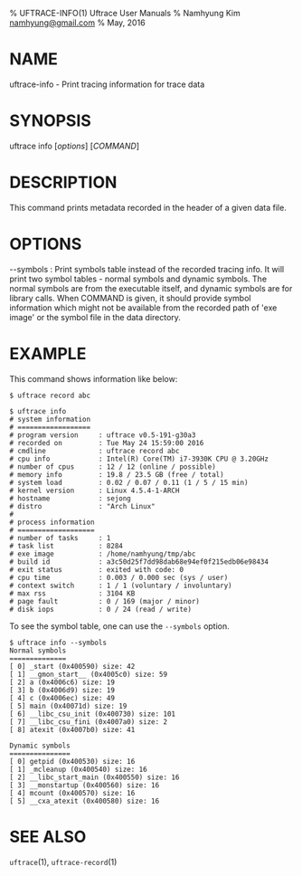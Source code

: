 % UFTRACE-INFO(1) Uftrace User Manuals
% Namhyung Kim <namhyung@gmail.com>
% May, 2016

NAME
====
uftrace-info - Print tracing information for trace data

SYNOPSIS
========
uftrace info [*options*] [*COMMAND*]

DESCRIPTION
===========
This command prints metadata recorded in the header of a given data file.

OPTIONS
=======
\--symbols
:   Print symbols table instead of the recorded tracing info.  It will print two symbol tables - normal symbols and dynamic symbols.  The normal symbols are from the executable itself, and dynamic symbols are for library calls.   When COMMAND is given, it should provide symbol information which might not be available from the recorded path of 'exe image' or the symbol file in the data directory.


EXAMPLE
=======
This command shows information like below:

    $ uftrace record abc

    $ uftrace info
    # system information
    # ==================
    # program version     : uftrace v0.5-191-g30a3
    # recorded on         : Tue May 24 15:59:00 2016
    # cmdline             : uftrace record abc
    # cpu info            : Intel(R) Core(TM) i7-3930K CPU @ 3.20GHz
    # number of cpus      : 12 / 12 (online / possible)
    # memory info         : 19.8 / 23.5 GB (free / total)
    # system load         : 0.02 / 0.07 / 0.11 (1 / 5 / 15 min)
    # kernel version      : Linux 4.5.4-1-ARCH
    # hostname            : sejong
    # distro              : "Arch Linux"
    #
    # process information
    # ===================
    # number of tasks     : 1
    # task list           : 8284
    # exe image           : /home/namhyung/tmp/abc
    # build id            : a3c50d25f7dd98dab68e94ef0f215edb06e98434
    # exit status         : exited with code: 0
    # cpu time            : 0.003 / 0.000 sec (sys / user)
    # context switch      : 1 / 1 (voluntary / involuntary)
    # max rss             : 3104 KB
    # page fault          : 0 / 169 (major / minor)
    # disk iops           : 0 / 24 (read / write)

To see the symbol table, one can use the `--symbols` option.

    $ uftrace info --symbols
    Normal symbols
    ==============
    [ 0] _start (0x400590) size: 42
    [ 1] __gmon_start__ (0x4005c0) size: 59
    [ 2] a (0x4006c6) size: 19
    [ 3] b (0x4006d9) size: 19
    [ 4] c (0x4006ec) size: 49
    [ 5] main (0x40071d) size: 19
    [ 6] __libc_csu_init (0x400730) size: 101
    [ 7] __libc_csu_fini (0x4007a0) size: 2
    [ 8] atexit (0x4007b0) size: 41

    Dynamic symbols
    ===============
    [ 0] getpid (0x400530) size: 16
    [ 1] _mcleanup (0x400540) size: 16
    [ 2] __libc_start_main (0x400550) size: 16
    [ 3] __monstartup (0x400560) size: 16
    [ 4] mcount (0x400570) size: 16
    [ 5] __cxa_atexit (0x400580) size: 16

SEE ALSO
========
`uftrace`(1), `uftrace-record`(1)
